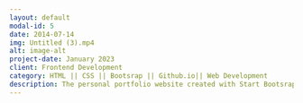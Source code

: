 ```yaml
---
layout: default
modal-id: 5
date: 2014-07-14
img: Untitled (3).mp4
alt: image-alt
project-date: January 2023
client: Frontend Development
category: HTML || CSS || Bootsrap || Github.io|| Web Development
description: The personal portfolio website created with Start Bootsrap theme. Basic Frontend techniques. The domain of my website is related to Github Pages. All of my current programming related projects is visible. You can check all of them. The github link - https://github.com/leyviya/leyviya.github.io 
---
```

